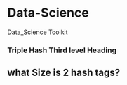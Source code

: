 # Data-Science
Data_Science Toolkit
### Triple Hash  Third level Heading
## what Size is  2 hash tags?
